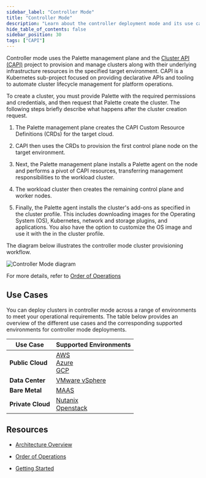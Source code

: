 ```yaml
---
sidebar_label: "Controller Mode"
title: "Controller Mode"
description: "Learn about the controller deployment mode and its use cases."
hide_table_of_contents: false
sidebar_position: 30
tags: ["CAPI"]
---
```


Controller mode uses the Palette management plane and the [Cluster API (CAPI)](https://cluster-api.sigs.k8s.io/) project
to provision and manage clusters along with their underlying infrastructure resources in the specified target
environment. CAPI is a Kubernetes sub-project focused on providing declarative APIs and tooling to automate cluster
lifecycle management for platform operations.

To create a cluster, you must provide Palette with the required permissions and credentials, and then request that
Palette create the cluster. The following steps briefly describe what happens after the cluster creation request.

1. The Palette management plane creates the CAPI Custom Resource Definitions (CRDs) for the target cloud.

2. CAPI then uses the CRDs to provision the first control plane node on the target environment.

3. Next, the Palette management plane installs a Palette agent on the node and performs a pivot of CAPI resources,
   transferring management responsibilities to the workload cluster.

4. The workload cluster then creates the remaining control plane and worker nodes.

<!-- prettier-ignore -->
5. Finally, the Palette agent installs the cluster's add-ons as specified in the cluster profile. This includes
   downloading images for the Operating System (OS), Kubernetes, network and storage plugins, and applications. You also
   have the option to customize the OS image and use it with the
   <VersionedLink text="BYOS pack" url="/integrations/packs/?pack=generic-byoi"/> in the cluster profile.

The diagram below illustrates the controller mode cluster provisioning workflow.

![Controller Mode diagram](/deployment-modes_controller-diagram.webp)

For more details, refer to [Order of Operations](../architecture/orchestration-spectrocloud.md)

## Use Cases

You can deploy clusters in controller mode across a range of environments to meet your operational requirements. The
table below provides an overview of the different use cases and the corresponding supported environments for controller
mode deployments.

| Use Case          | Supported Environments                                                                                                                           |
| ----------------- | ------------------------------------------------------------------------------------------------------------------------------------------------ |
| **Public Cloud**  | [AWS](../clusters/public-cloud/aws/aws.md)<br />[Azure](../clusters/public-cloud/azure/azure.md)<br />[GCP](../clusters/public-cloud/gcp/gcp.md) |
| **Data Center**   | [VMware vSphere](../clusters/data-center/vmware/vmware.md)                                                                                       |
| **Bare Metal**    | [MAAS](../clusters/data-center/maas/maas.md)                                                                                                     |
| **Private Cloud** | [Nutanix](../clusters/data-center/nutanix/nutanix.md)<br />[Openstack](../clusters/data-center/openstack.md)                                     |

## Resources

- [Architecture Overview](../architecture/architecture-overview.md)

- [Order of Operations](../architecture/orchestration-spectrocloud.md)

- [Getting Started](../getting-started/getting-started.md)
